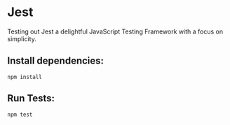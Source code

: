 # Jest

Testing out Jest a delightful JavaScript Testing Framework with a focus on simplicity.

## Install dependencies:
```
npm install
```

## Run Tests:
```
npm test
```
